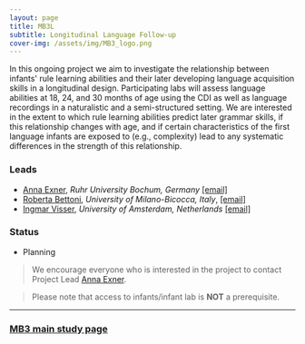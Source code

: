 ```yaml
---
layout: page
title: MB3L
subtitle: Longitudinal Language Follow-up
cover-img: /assets/img/MB3_logo.png
---
```


In this ongoing project we aim to investigate the relationship between infants' rule learning abilities and their later developing language acquisition skills in a longitudinal design. Participating labs will assess language abilities at 18, 24, and 30 months of age using the CDI as well as language recordings in a naturalistic and a semi-structured setting. We are interested in the extent to which rule learning abilities predict later grammar skills, if this relationship changes with age, and if certain characteristics of the first language infants are exposed to (e.g., complexity) lead to any systematic differences in the strength of this relationship.



### Leads
* [Anna Exner](https://dev.imp10.ruhr-uni-bochum.de/epsy/personen/exner.html.en), *Ruhr University Bochum, Germany* [[email]](mailto:anna.exner@posteo.de) 
* [Roberta Bettoni](https://en.unimib.it/roberta-bettoni), *University of Milano-Bicocca, Italy*, [[email]](mailto:roberta.bettoni@unimib.it)
* [Ingmar Visser](https://www.uva.nl/profiel/v/i/i.visser/i.visser.html?cb), *University of Amsterdam, Netherlands* [[email]](mailto:i.visser@uva.nl)

### Status
* Planning


> We encourage everyone who is interested in the project to contact Project Lead [Anna Exner](mailto:anna.exner@posteo.de).

> Please note that access to infants/infant lab is **NOT** a prerequisite.

***
### [MB3 main study page]({{site.baseurl}}/MB3/)